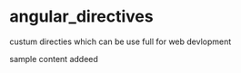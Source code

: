 # angular_directives
custum directies which can be use full for web devlopment 

sample content addeed 
